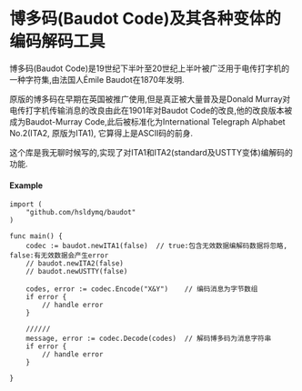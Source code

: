 # 博多码(Baudot Code)及其各种变体的编码解码工具

博多码(Baudot Code)是19世纪下半叶至20世纪上半叶被广泛用于电传打字机的一种字符集,由法国人Émile Baudot在1870年发明.

原版的博多码在早期在英国被推广使用,但是真正被大量普及是Donald Murray对电传打字机传输消息的改良由此在1901年对Baudot Code的改良,他的改良版本被成为Baudot-Murray Code,此后被标准化为International Telegraph Alphabet No.2(ITA2, 原版为ITA1), 它算得上是ASCII码的前身.

这个库是我无聊时候写的,实现了对ITA1和ITA2(standard及USTTY变体)编解码的功能.

#### Example

```golang
import (
    "github.com/hsldymq/baudot"
)

func main() {
    codec := baudot.newITA1(false)  // true:包含无效数据编解码数据将忽略, false:有无效数据会产生error
    // baudot.newITA2(false)
    // baudot.newUSTTY(false)

    codes, error := codec.Encode("X&Y")    // 编码消息为字节数组
    if error {
        // handle error
    }

    //////
    message, error := codec.Decode(codes)  // 解码博多码为消息字符串
    if error {
        // handle error
    }

}
```

